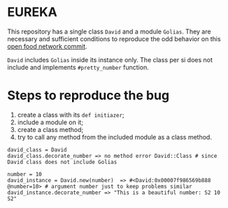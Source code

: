 # EUREKA

This repository has a single class `David` and a module `Golias`. They are necessary and sufficient conditions to reproduce the odd behavior on
this [open food network commit](https://github.com/openfoodfoundation/openfoodnetwork/pull/12183/files#diff-289b69a1c4fbfad6b9f2eb27097f2b173b9f80d8243f7aca10cd88f6903e3059).

`David` includes `Golias` inside its instance only. The class per si does not include and implements `#pretty_number` function. 

# Steps to reproduce the bug

1. create a class with its `def initiazer`;
2. include a module on it;
3. create a class method;
4. try to call any method from the included module as a class method.
```
david_class = David
david_class.decorate_number => no method error David::Class # since David class does not include Golias

number = 10
david_instance = David.new(number)  => #<David:0x00007f986569b888 @number=10> # argument number just to keep problems similar
david_instance.decorate_number => "This is a beautiful number: S2 10 S2" 


```